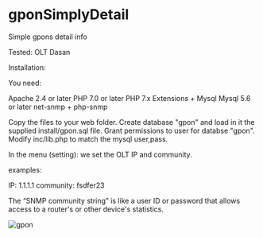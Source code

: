 # gponSimplyDetail
Simple gpons detail info

Tested: 
OLT Dasan 


Installation:

You need:

Apache 2.4 or later
PHP 7.0 or later
PHP 7.x Extensions + Mysql 
Mysql 5.6 or later
net-snmp + php-snmp

Copy the files to your web folder.
Create database "gpon" and load in it the supplied install/gpon.sql file. 
Grant permissions to user for databse "gpon". Modify inc/lib.php to match the mysql user,pass.


In the menu (setting): we set the OLT IP and community.

examples:

IP: 1.1.1.1 community: fsdfer23

The “SNMP community string” is like a user ID or password that allows access to a router's or other device's statistics.



![gpon](https://user-images.githubusercontent.com/83060284/165462717-24d10579-5a32-461b-b24b-844223c823d9.png)
